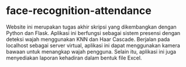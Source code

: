 # face-recognition-attendance
Website ini merupakan tugas akhir skripsi yang dikembangkan dengan Python dan Flask. Aplikasi ini berfungsi sebagai sistem presensi dengan deteksi wajah menggunakan KNN dan Haar Cascade. Berjalan pada localhost sebagai server virtual, aplikasi ini dapat menggunakan kamera bawaan untuk menangkap wajah pengguna. Selain itu, aplikasi ini juga menyediakan laporan kehadiran dalam bentuk file Excel.
